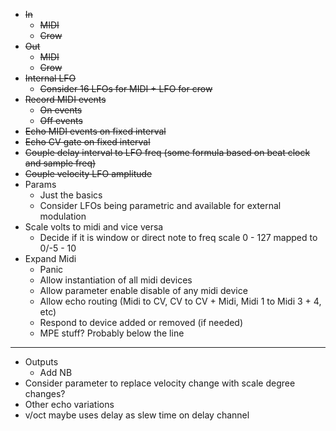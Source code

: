 - ~~In~~
  - ~~MIDI~~
  - ~~Crow~~
- ~~Out~~
  - ~~MIDI~~
  - ~~Crow~~
- ~~Internal LFO~~
  - ~~Consider 16 LFOs for MIDI + LFO for crow~~
- ~~Record MIDI events~~
  - ~~On events~~
  - ~~Off events~~
- ~~Echo MIDI events on fixed interval~~
- ~~Echo CV gate on fixed interval~~
- ~~Couple delay interval to LFO freq (some formula based on beat clock and sample freq)~~
- ~~Couple velocity LFO amplitude~~
- Params
  - Just the basics
  - Consider LFOs being parametric and available for external modulation
- Scale volts to midi and vice versa
  - Decide if it is window or direct note to freq scale 0 - 127 mapped to 0/-5 - 10
- Expand Midi
  - Panic
  - Allow instantiation of all midi devices
  - Allow parameter enable disable of any midi device
  - Allow echo routing (Midi to CV, CV to CV + Midi, Midi 1 to Midi 3 + 4, etc)
  - Respond to device added or removed (if needed)
  - MPE stuff? Probably below the line
---
- Outputs
  - Add NB
- Consider parameter to replace velocity change with scale degree changes?
- Other echo variations
- v/oct maybe uses delay as slew time on delay channel
